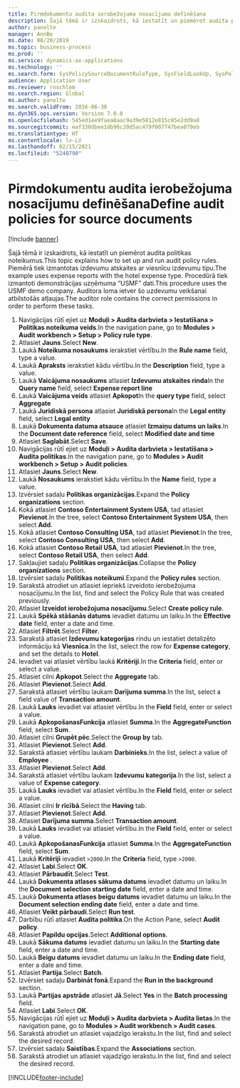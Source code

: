 ```yaml
---
title: Pirmdokumentu audita ierobežojuma nosacījumu definēšana
description: Šajā tēmā ir izskaidrots, kā iestatīt un piemērot audita politikas noteikumus.
author: panolte
manager: AnnBe
ms.date: 08/20/2019
ms.topic: business-process
ms.prod: ''
ms.service: dynamics-ax-applications
ms.technology: ''
ms.search.form: SysPolicySourceDocumentRuleType, SysFieldLookUp, SysPolicyListPage, SysPolicy, AuditPolicyRule, SysQueryForm, SysQueryFieldLookUp, AuditPolicyDateSelection, AuditPolicyAdditionalOption, BatchJob, CaseDetail
audience: Application User
ms.reviewer: roschlom
ms.search.region: Global
ms.author: panolte
ms.search.validFrom: 2016-06-30
ms.dyn365.ops.version: Version 7.0.0
ms.openlocfilehash: 545ed1ee9faea8aac9a39e5812e815c85e2dd9a8
ms.sourcegitcommit: eaf330dbee1db96c20d5ac479f007747bea079eb
ms.translationtype: HT
ms.contentlocale: lv-LV
ms.lasthandoff: 02/15/2021
ms.locfileid: "5240790"
---
```

# <a name="define-audit-policies-for-source-documents"></a><span data-ttu-id="233f7-103">Pirmdokumentu audita ierobežojuma nosacījumu definēšana</span><span class="sxs-lookup"><span data-stu-id="233f7-103">Define audit policies for source documents</span></span>

[!include [banner](../../includes/banner.md)]

<span data-ttu-id="233f7-104">Šajā tēmā ir izskaidrots, kā iestatīt un piemērot audita politikas noteikumus.</span><span class="sxs-lookup"><span data-stu-id="233f7-104">This topic explains how to set up and run audit policy rules.</span></span> <span data-ttu-id="233f7-105">Piemērā tiek izmantotas izdevumu atskaites ar viesnīcu izdevumu tipu.</span><span class="sxs-lookup"><span data-stu-id="233f7-105">The example uses expense reports with the hotel expense type.</span></span> <span data-ttu-id="233f7-106">Procedūrā tiek izmantoti demonstrācijas uzņēmuma “USMF” dati.</span><span class="sxs-lookup"><span data-stu-id="233f7-106">This procedure uses the USMF demo company.</span></span> <span data-ttu-id="233f7-107">Auditora loma ietver šo uzdevumu veikšanai atbilstošās atļaujas.</span><span class="sxs-lookup"><span data-stu-id="233f7-107">The auditor role contains the correct permissions in order to perform these tasks.</span></span>

1. <span data-ttu-id="233f7-108">Navigācijas rūtī ejiet uz **Moduļi > Audita darbvieta > Iestatīšana > Politikas noteikuma veids**.</span><span class="sxs-lookup"><span data-stu-id="233f7-108">In the navigation pane, go to **Modules > Audit workbench > Setup > Policy rule type**.</span></span>
2. <span data-ttu-id="233f7-109">Atlasiet **Jauns**.</span><span class="sxs-lookup"><span data-stu-id="233f7-109">Select **New**.</span></span>
3. <span data-ttu-id="233f7-110">Laukā **Noteikuma nosaukums** ierakstiet vērtību.</span><span class="sxs-lookup"><span data-stu-id="233f7-110">In the **Rule name** field, type a value.</span></span>
4. <span data-ttu-id="233f7-111">Laukā **Apraksts** ierakstiet kādu vērtību.</span><span class="sxs-lookup"><span data-stu-id="233f7-111">In the **Description** field, type a value.</span></span>
5. <span data-ttu-id="233f7-112">Laukā **Vaicājuma nosaukums** atlasiet **Izdevumu atskaites rinda**</span><span class="sxs-lookup"><span data-stu-id="233f7-112">In the **Query name** field, select **Expense report line**</span></span>
6. <span data-ttu-id="233f7-113">Laukā **Vaicājuma veids** atlasiet **Apkopot**</span><span class="sxs-lookup"><span data-stu-id="233f7-113">In the **query type** field, select **Aggregate**</span></span>
7. <span data-ttu-id="233f7-114">Laukā **Juridiskā persona** atlasiet **Juridiskā persona**</span><span class="sxs-lookup"><span data-stu-id="233f7-114">In the **Legal entity** field, select **Legal entity**</span></span>
8. <span data-ttu-id="233f7-115">Laukā **Dokumenta datuma atsauce** atlasiet **Izmaiņu datums un laiks**.</span><span class="sxs-lookup"><span data-stu-id="233f7-115">In the **Document date reference** field, select **Modified date and time**</span></span>
9. <span data-ttu-id="233f7-116">Atlasiet **Saglabāt**.</span><span class="sxs-lookup"><span data-stu-id="233f7-116">Select **Save**.</span></span>
10. <span data-ttu-id="233f7-117">Navigācijas rūtī ejiet uz **Moduļi > Audita darbvieta > Iestatīšana > Audita politikas**.</span><span class="sxs-lookup"><span data-stu-id="233f7-117">In the navigation pane, go to **Modules > Audit workbench > Setup > Audit policies**.</span></span>
11. <span data-ttu-id="233f7-118">Atlasiet **Jauns**.</span><span class="sxs-lookup"><span data-stu-id="233f7-118">Select **New**.</span></span>
12. <span data-ttu-id="233f7-119">Laukā **Nosaukums** ierakstiet kādu vērtību.</span><span class="sxs-lookup"><span data-stu-id="233f7-119">In the **Name** field, type a value.</span></span>
13. <span data-ttu-id="233f7-120">Izvērsiet sadaļu **Politikas organizācijas**.</span><span class="sxs-lookup"><span data-stu-id="233f7-120">Expand the **Policy organizations** section.</span></span>
14. <span data-ttu-id="233f7-121">Kokā atlasiet **Contoso Entertainment System USA**, tad atlasiet **Pievienot**.</span><span class="sxs-lookup"><span data-stu-id="233f7-121">In the tree, select **Contoso Entertainment System USA**, then select **Add**.</span></span>
15. <span data-ttu-id="233f7-122">Kokā atlasiet **Contoso Consulting USA**, tad atlasiet **Pievienot**.</span><span class="sxs-lookup"><span data-stu-id="233f7-122">In the tree, select **Contoso Consulting USA**, then select **Add**.</span></span>
16. <span data-ttu-id="233f7-123">Kokā atlasiet **Contoso Retail USA**, tad atlasiet **Pievienot**.</span><span class="sxs-lookup"><span data-stu-id="233f7-123">In the tree, select **Contoso Retail USA**, then select **Add**.</span></span>
17. <span data-ttu-id="233f7-124">Sakļaujiet sadaļu **Politikas organizācijas**.</span><span class="sxs-lookup"><span data-stu-id="233f7-124">Collapse the **Policy organizations** section.</span></span>
18. <span data-ttu-id="233f7-125">Izvērsiet sadaļu **Politikas noteikumi**.</span><span class="sxs-lookup"><span data-stu-id="233f7-125">Expand the **Policy rules** section.</span></span>
19. <span data-ttu-id="233f7-126">Sarakstā atrodiet un atlasiet iepriekš izveidoto ierobežojuma nosacījumu.</span><span class="sxs-lookup"><span data-stu-id="233f7-126">In the list, find and select the Policy Rule that was created previously.</span></span>
20. <span data-ttu-id="233f7-127">Atlasiet **Izveidot ierobežojuma nosacījumu**.</span><span class="sxs-lookup"><span data-stu-id="233f7-127">Select **Create policy rule**.</span></span>
21. <span data-ttu-id="233f7-128">Laukā **Spēkā stāšanās datums** ievadiet datumu un laiku.</span><span class="sxs-lookup"><span data-stu-id="233f7-128">In the **Effective date** field, enter a date and time.</span></span>
22. <span data-ttu-id="233f7-129">Atlasiet **Filtrēt**.</span><span class="sxs-lookup"><span data-stu-id="233f7-129">Select **Filter**.</span></span>
23. <span data-ttu-id="233f7-130">Sarakstā atlasiet **Izdevumu kategorijas** rindu un iestatiet detalizēto informāciju kā **Viesnīca**.</span><span class="sxs-lookup"><span data-stu-id="233f7-130">In the list, select the row for **Expense category**, and set the details to **Hotel**.</span></span>
24. <span data-ttu-id="233f7-131">Ievadiet vai atlasiet vērtību laukā **Kritēriji**.</span><span class="sxs-lookup"><span data-stu-id="233f7-131">In the **Criteria** field, enter or select a value.</span></span>
25. <span data-ttu-id="233f7-132">Atlasiet cilni **Apkopot**.</span><span class="sxs-lookup"><span data-stu-id="233f7-132">Select the **Aggregate** tab.</span></span>
26. <span data-ttu-id="233f7-133">Atlasiet **Pievienot**.</span><span class="sxs-lookup"><span data-stu-id="233f7-133">Select **Add**.</span></span>
27. <span data-ttu-id="233f7-134">Sarakstā atlasiet vērtību laukam **Darījuma summa**.</span><span class="sxs-lookup"><span data-stu-id="233f7-134">In the list, select a field value of **Transaction amount**.</span></span>
28. <span data-ttu-id="233f7-135">Laukā **Lauks** ievadiet vai atlasiet vērtību.</span><span class="sxs-lookup"><span data-stu-id="233f7-135">In the **Field** field, enter or select a value.</span></span>
29. <span data-ttu-id="233f7-136">Laukā **ApkopošanasFunkcija** atlasiet **Summa**.</span><span class="sxs-lookup"><span data-stu-id="233f7-136">In the **AggregateFunction** field, select **Sum**.</span></span>
30. <span data-ttu-id="233f7-137">Atlasiet cilni **Grupēt pēc**.</span><span class="sxs-lookup"><span data-stu-id="233f7-137">Select the **Group by** tab.</span></span>
31. <span data-ttu-id="233f7-138">Atlasiet **Pievienot**.</span><span class="sxs-lookup"><span data-stu-id="233f7-138">Select **Add**.</span></span>
32. <span data-ttu-id="233f7-139">Sarakstā atlasiet vērtību laukam **Darbinieks**.</span><span class="sxs-lookup"><span data-stu-id="233f7-139">In the list, select a value of **Employee** .</span></span>
33. <span data-ttu-id="233f7-140">Atlasiet **Pievienot**.</span><span class="sxs-lookup"><span data-stu-id="233f7-140">Select **Add**.</span></span>
34. <span data-ttu-id="233f7-141">Sarakstā atlasiet vērtību laukam **Izdevumu kategorija**.</span><span class="sxs-lookup"><span data-stu-id="233f7-141">In the list, select a value of **Expense category**.</span></span>
35. <span data-ttu-id="233f7-142">Laukā **Lauks** ievadiet vai atlasiet vērtību.</span><span class="sxs-lookup"><span data-stu-id="233f7-142">In the **Field** field, enter or select a value.</span></span>
36. <span data-ttu-id="233f7-143">Atlasiet cilni **Ir rīcībā**.</span><span class="sxs-lookup"><span data-stu-id="233f7-143">Select the **Having** tab.</span></span>
37. <span data-ttu-id="233f7-144">Atlasiet **Pievienot**.</span><span class="sxs-lookup"><span data-stu-id="233f7-144">Select **Add**.</span></span>
38. <span data-ttu-id="233f7-145">Atlasiet **Darījuma summa**.</span><span class="sxs-lookup"><span data-stu-id="233f7-145">Select **Transaction amount**.</span></span>
39. <span data-ttu-id="233f7-146">Laukā **Lauks** ievadiet vai atlasiet vērtību.</span><span class="sxs-lookup"><span data-stu-id="233f7-146">In the **Field** field, enter or select a value.</span></span>
40. <span data-ttu-id="233f7-147">Laukā **ApkopošanasFunkcija** atlasiet **Summa**.</span><span class="sxs-lookup"><span data-stu-id="233f7-147">In the **AggregateFunction** field, select **Sum**.</span></span>
41. <span data-ttu-id="233f7-148">Laukā **Kritēriji** ievadiet `>2000`.</span><span class="sxs-lookup"><span data-stu-id="233f7-148">In the **Criteria** field, type `>2000`.</span></span>
42. <span data-ttu-id="233f7-149">Atlasiet **Labi**.</span><span class="sxs-lookup"><span data-stu-id="233f7-149">Select **OK**.</span></span>
43. <span data-ttu-id="233f7-150">Atlasiet **Pārbaudīt**.</span><span class="sxs-lookup"><span data-stu-id="233f7-150">Select **Test**.</span></span>
44. <span data-ttu-id="233f7-151">Laukā **Dokumenta atlases sākuma datums** ievadiet datumu un laiku.</span><span class="sxs-lookup"><span data-stu-id="233f7-151">In the **Document selection starting date** field, enter a date and time.</span></span>
45. <span data-ttu-id="233f7-152">Laukā **Dokumenta atlases beigu datums** ievadiet datumu un laiku.</span><span class="sxs-lookup"><span data-stu-id="233f7-152">In the **Document selection ending date** field, enter a date and time.</span></span>
46. <span data-ttu-id="233f7-153">Atlasiet **Veikt pārbaudi**.</span><span class="sxs-lookup"><span data-stu-id="233f7-153">Select **Run test**.</span></span>
47. <span data-ttu-id="233f7-154">Darbību rūtī atlasiet **Audita politika**.</span><span class="sxs-lookup"><span data-stu-id="233f7-154">On the Action Pane, select **Audit policy**.</span></span>
48. <span data-ttu-id="233f7-155">Atlasiet **Papildu opcijas**.</span><span class="sxs-lookup"><span data-stu-id="233f7-155">Select **Additional options**.</span></span>
49. <span data-ttu-id="233f7-156">Laukā **Sākuma datums** ievadiet datumu un laiku.</span><span class="sxs-lookup"><span data-stu-id="233f7-156">In the **Starting date** field, enter a date and time.</span></span>
50. <span data-ttu-id="233f7-157">Laukā **Beigu datums** ievadiet datumu un laiku.</span><span class="sxs-lookup"><span data-stu-id="233f7-157">In the **Ending date** field, enter a date and time.</span></span>
51. <span data-ttu-id="233f7-158">Atlasiet **Partija**.</span><span class="sxs-lookup"><span data-stu-id="233f7-158">Select **Batch**.</span></span>
52. <span data-ttu-id="233f7-159">Izvērsiet sadaļu **Darbināt fonā**.</span><span class="sxs-lookup"><span data-stu-id="233f7-159">Expand the **Run in the background** section.</span></span>
53. <span data-ttu-id="233f7-160">Laukā **Partijas apstrāde** atlasiet **Jā**.</span><span class="sxs-lookup"><span data-stu-id="233f7-160">Select **Yes** in the **Batch processing** field.</span></span>
54. <span data-ttu-id="233f7-161">Atlasiet **Labi**.</span><span class="sxs-lookup"><span data-stu-id="233f7-161">Select **OK**.</span></span>
55. <span data-ttu-id="233f7-162">Navigācijas rūtī ejiet uz **Moduļi > Audita darbvieta > Audita lietas**.</span><span class="sxs-lookup"><span data-stu-id="233f7-162">In the navigation pane, go to **Modules > Audit workbench > Audit cases**.</span></span>
56. <span data-ttu-id="233f7-163">Sarakstā atrodiet un atlasiet vajadzīgo ierakstu.</span><span class="sxs-lookup"><span data-stu-id="233f7-163">In the list, find and select the desired record.</span></span>
57. <span data-ttu-id="233f7-164">Izvērsiet sadaļu **Saistības**.</span><span class="sxs-lookup"><span data-stu-id="233f7-164">Expand the **Associations** section.</span></span>
58. <span data-ttu-id="233f7-165">Sarakstā atrodiet un atlasiet vajadzīgo ierakstu.</span><span class="sxs-lookup"><span data-stu-id="233f7-165">In the list, find and select the desired record.</span></span>



[!INCLUDE[footer-include](../../../includes/footer-banner.md)]